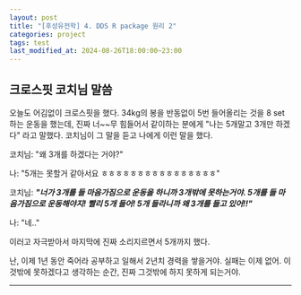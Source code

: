 ```yaml
---
layout: post
title: "[후성유전학] 4. DDS R package 원리 2"
categories: project
tags: test
last_modified_at: 2024-08-26T18:00:00~23:00
---  
```



## 크로스핏 코치님 말씀  
오늘도 어김없이 크로스핏을 했다. 34kg의 봉을 반동없이 5번 들어올리는 것을 8 set 하는 운동을 했는데, 진짜 너~~무 힘들어서 같이하는 분에게 "나는 5개말고 3개만 하겠다" 라고 말했다. 코치님이 그 말을 듣고 나에게 이런 말을 했다.    

코치님: "왜 3개를 하겠다는 거야?"  

나: "5개는 못할거 같아서요 ㅎㅎㅎㅎㅎㅎㅎㅎㅎㅎㅎㅎㅎㅎㅎㅎ"  

코치님: ***"너가 3개를 들 마음가짐으로 운동을 하니까 3개밖에 못하는거야. 5개를 들 마음가짐으로 운동해야지! 빨리 5개 들어! 5개 들라니까 왜 3개를 들고 있어!!"***  

나: "네.."   

이러고 자극받아서 마지막에 진짜 소리지르면서 5개까지 했다.  

난, 이제 1년 동안 죽어라 공부하고 일해서 2년치 경력을 쌓을거야. 실패는 이제 없어. 이것밖에 못하겠다고 생각하는 순간, 진짜 그것밖에 하지 못하게 되는거야.   

---  